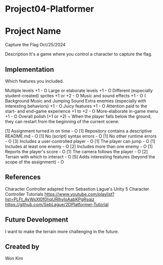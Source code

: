 # Project04-Platformer

# Project Name
Capture the Flag 
Oct/25/2024

Description
It's a game where you control a character to capture the flag.

## Implementation
Which features you included.

Multiple levels +1 - O
Large or elaborate levels +1 - O
Different (especially student-created) sprites +1 or +2 - O
Music and sound effects +1 - O ( Background Music and Jumping Sound
Extra enemies (especially with interesting behaviors) +1 - O
Juicy features +1 - O
Attention paid to the start- and end-game experience +1 to +2 - O
More-elaborate in-game menu +1 - O
Overall polish (+1 or +2) ~ When the player falls below the ground, they can restart from the beginning of the current scene.

[1] Assignment turned in on time - O
[1] Repository contains a descriptive README.md - O
[1] No (script) syntax errors - O
[1] No other runtime errors - O
[3] Includes a user-controlled player - O
[1] The player can jump - O
[1] Includes at least one enemy - O
[2] Includes more than one enemy - O
[1] Reports the player's score - O
[1] The camera follows the player - O
[2] Terrain with which to interact - O
[5] Adds interesting features (beyond the scope of the assignment) - O

## References

Character Controller adapted from Sebastion Lague's Unity 5 Character Controller Tutorials
https://www.youtube.com/playlist?list=PLFt_AvWsXl0f0hqURlhyIoAabKPgRsqjz
https://github.com/SebLague/2DPlatformer-Tutorial

## Future Development
I want to make the terrain more challenging in the future.

## Created by
Won Kim